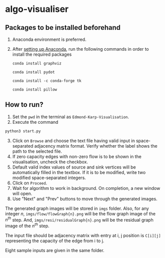 # algo-visualiser

## Packages to be installed beforehand
1. Anaconda environment is preferred.
2. After [setting up Anaconda](https://docs.anaconda.com/anaconda/install/), run the following commands in order to install the required packages
   
   ```conda install graphviz```
   
   ```conda install pydot```
   
   ```conda install -c conda-forge tk```
   
   ```conda install pillow```

## How to run?
1. Set the ```pwd``` in the terminal as ```Edmond-Karp-Visualisation```.
2. Execute the command
  ```zsh
  python3 start.py
  ```
3. Click on ```Browse``` and choose the text file having valid input in space-separated adjacency matrix format. Verify whether the label shows the path to the selected file.
4. If zero capacity edges with non-zero flow is to be shown in the visualisation, uncheck the checkbox.
5. Default valid index values of source and sink vertices will be automatically filled in the textbox. If it is to be modified, write two modified space-separated integers. 
6. Click on ```Proceed```.
7. Wait for algorithm to work in background. On completion, a new window will open.
8. Use "Next" and "Prev" buttons to move through the generated images.

The generated graph images will be stored in ```imgs``` folder. Also, for any integer $n$, ```imgs/flow/flowGraph{n}.png``` will be the flow graph image of the $n^{th}$ step. And, ```imgs/resi/residualGraph{n}.png``` will be the residual graph image of the $n^{th}$ step.

The input file should be adjacency matrix with entry at  i, j position is ```C[i][j]``` representing the capacity of the edge from i to j.

Eight sample inputs are given in the same folder.
<!-- 
    TODO 
  1. Handle error exit by showing the reason in a window.
  2. Add title, choose input graph label, browse button.
  3. Ability to re-browse
    ASK
  1. The orientations are device specific. Working in Arun's, but images not shown fully in mine. (inp#?) How to handle?
-->
